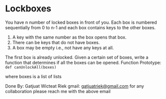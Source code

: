 # Lockboxes

You have n number of locked boxes in front of you.
Each box is numbered sequentially from 0 to n-1 and each box contains keys to the other boxes.
1. A key with the same number as the box opens that box.
2. There can be keys that do not have boxes.
3. A box may be empty i.e., not have any keys at all.

The first box is already unlocked.
Given a certain set of boxes, write a function that determines if all the boxes can be opened.
Function Prototype:
` def canUnlockAll(boxes)`

where boxes is a list of lists

Done By: Gatjuat Wicteat Riek
gmail: gatjuatriek@gmail.com
for any collaboration please reach me with the above email
